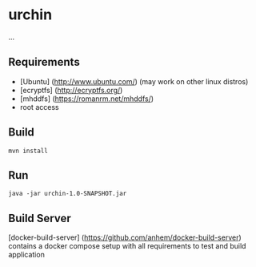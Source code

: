 # urchin
...

## Requirements

* [Ubuntu] (http://www.ubuntu.com/) (may work on other linux distros)
* [ecryptfs] (http://ecryptfs.org/)
* [mhddfs] (https://romanrm.net/mhddfs/)
* root access

## Build
```
mvn install
```

## Run
```
java -jar urchin-1.0-SNAPSHOT.jar
```

## Build Server

[docker-build-server] (https://github.com/anhem/docker-build-server) contains a docker compose setup with all requirements to test and build application


